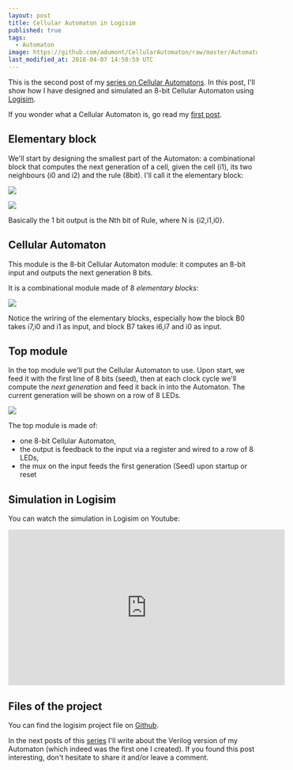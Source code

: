 ```yaml
---
layout: post
title: Cellular Automaton in Logisim
published: true
tags:
  - Automaton
image: https://github.com/adumont/CellularAutomaton/raw/master/Automaton-Logisim-8bits/assets/TopModule.png
last_modified_at: 2018-04-07 14:50:59 UTC
---
```


This is the second post of my [series on Cellular Automatons](/tag/automaton/). In this post, I'll show how I have designed and simulated an 8-bit Cellular Automaton using [Logisim](https://github.com/sderrien/logisim-evolution).

If you wonder what a Cellular Automaton is, go read my [first post](http://maker.itnerd.space/what-is-a-cellular-automaton/).

## Elementary block

We'll start by designing the smallest part of the Automaton: a combinational block that computes the next generation of a cell, given the cell (i1), its two neighbours (i0 and i2) and the rule (8bit). I'll call it the elementary block:

![](https://github.com/adumont/CellularAutomaton/raw/master/Automaton-Logisim-8bits/assets/aBlock-out.png) 

![](https://github.com/adumont/CellularAutomaton/raw/master/Automaton-Logisim-8bits/assets/aBlock-in.png)

Basically the 1 bit output is the Nth bit of Rule, where N is {i2,i1,i0}.

## Cellular Automaton

This module is the 8-bit Cellular Automaton module: it computes an 8-bit input and outputs the next generation 8 bits.

It is a combinational module made of 8 *elementary blocks*:

[![](https://github.com/adumont/CellularAutomaton/raw/master/Automaton-Logisim-8bits/assets/Automaton8bit-inside.png)](https://github.com/adumont/CellularAutomaton/raw/master/Automaton-Logisim-8bits/assets/Automaton8bit-inside.png)

Notice the wriring of the elementary blocks, especially how the block B0 takes i7,i0 and i1 as input, and block B7 takes i6,i7 and i0 as input.

## Top module

In the top module we'll put the Cellular Automaton to use. Upon start, we feed it with the first line of 8 bits (seed), then at each clock cycle we'll compute the *next generation* and feed it back in into the Automaton. The current generation will be shown on a row of 8 LEDs.

![](https://github.com/adumont/CellularAutomaton/raw/master/Automaton-Logisim-8bits/assets/TopModule.png)

The top module is made of:

- one 8-bit Cellular Automaton,
- the output is feedback to the input via a register and wired to a row of 8 LEDs,
- the mux on the input feeds the first generation (Seed) upon startup or reset

## Simulation in Logisim

You can watch the simulation in Logisim on Youtube:

<iframe width="560" height="315" src="https://www.youtube.com/embed/8XUDAzpuUUQ" frameborder="0" allow="autoplay; encrypted-media" allowfullscreen></iframe>

## Files of the project

You can find the logisim project file on [Github](https://github.com/adumont/CellularAutomaton/tree/master/Automaton-Logisim-8bits).

In the next posts of this [series](/tag/automaton/) I'll write about the Verilog version of my Automaton (which indeed was the first one I created).
If you found this post interesting, don't hesitate to share it and/or leave a comment.